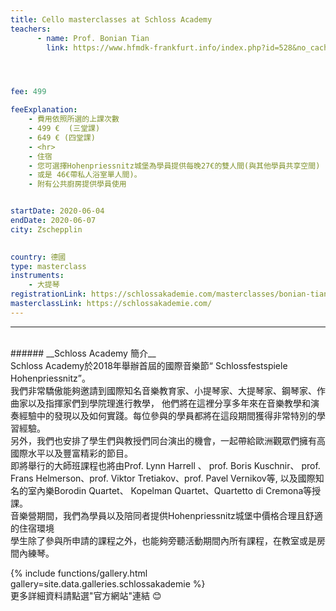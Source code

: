 ```yaml
---
title: Cello masterclasses at Schloss Academy
teachers:
      - name: Prof. Bonian Tian
        link: https://www.hfmdk-frankfurt.info/index.php?id=528&no_cache=1&L=0&tx_mnmportrait_pi1%5Buid%5D=3208




fee: 499

feeExplanation: 
    - 費用依照所選的上課次數
    - 499 €  (三堂課)
    - 649 € (四堂課)
    - <hr>
    - 住宿
    - 您可選擇Hohenpriessnitz城堡為學員提供每晚27€的雙人間(與其他學員共享空間) 
    - 或是 46€帶私人浴室單人間)。
    - 附有公共廚房提供學員使用


startDate: 2020-06-04
endDate: 2020-06-07
city: Zschepplin 
      

country: 德國
type: masterclass
instruments:
    - 大提琴
registrationLink: https://schlossakademie.com/masterclasses/bonian-tian-86
masterclassLink: https://schlossakademie.com/
---
```

<hr>
<br>
###### __Schloss Academy 簡介__<br>  
 Schloss Academy於2018年舉辦首屆的國際音樂節“ Schlossfestspiele Hohenpriessnitz”。<br> 
 我們非常驕傲能夠邀請到國際知名音樂教育家、小提琴家、大提琴家、鋼琴家、作曲家以及指揮家們到學院理進行教學， 
 他們將在這裡分享多年來在音樂教學和演奏經驗中的發現以及如何實踐。每位參與的學員都將在這段期間獲得非常特別的學習經驗。<br>
 另外，我們也安排了學生們與教授們同台演出的機會，一起帶給歐洲觀眾們擁有高國際水平以及豐富精彩的節目。<br>   
 即將舉行的大師班課程也將由Prof. Lynn Harrell 、 prof. Boris Kuschnir、 prof. Frans Helmerson、prof. Viktor Tretiakov、prof. Pavel Vernikov等,
 以及國際知名的室內樂Borodin Quartet、 Kopelman Quartet、Quartetto di Cremona等授課。<br>    
 音樂營期間，我們為學員以及陪同者提供Hohenpriessnitz城堡中價格合理且舒適的住宿環境<br>
 學生除了參與所申請的課程之外，也能夠旁聽活動期間內所有課程，在教室或是房間內練琴。

<br>

{% include functions/gallery.html gallery=site.data.galleries.schlossakademie %}
<br>
更多詳細資料請點選"官方網站"連結 😊
